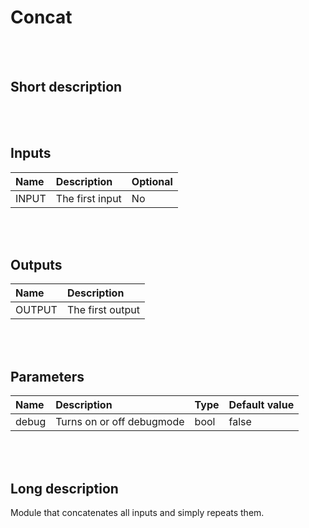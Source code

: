 # Concat


<br><br>
## Short description



<br><br>

## Inputs

|Name|Description|Optional|
|:----|:-----------|:-------|
|INPUT|The first input|No|

<br><br>

## Outputs

|Name|Description|
|:----|:-----------|
|OUTPUT|The first output|

<br><br>

## Parameters

|Name|Description|Type|Default value|
|:----|:-----------|:----|:-------------|
|debug|Turns on or off debugmode|bool|false|

<br><br>
## Long description
Module that concatenates all inputs and simply repeats them.